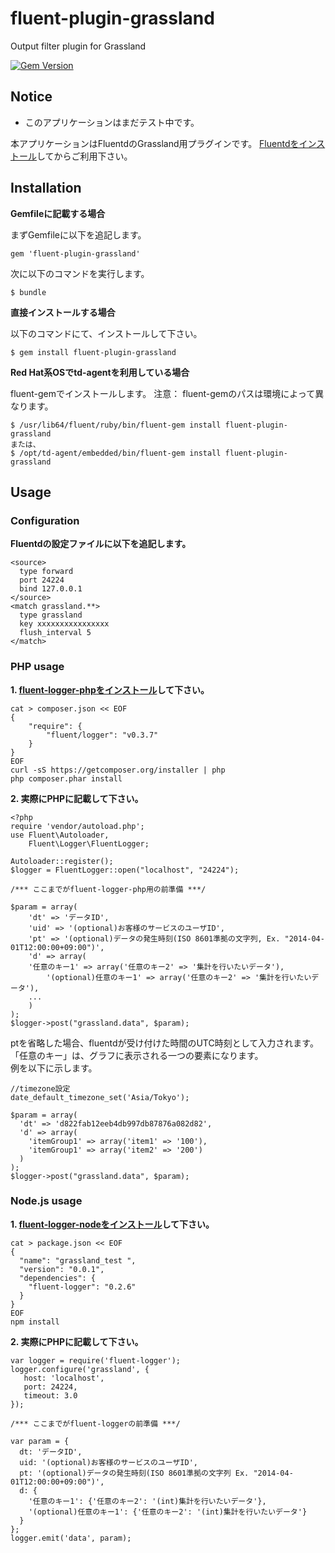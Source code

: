 # fluent-plugin-grassland

Output filter plugin for Grassland

[![Gem Version](https://badge.fury.io/rb/fluent-plugin-grassland.svg)](http://badge.fury.io/rb/fluent-plugin-grassland)

## Notice
* このアプリケーションはまだテスト中です。

本アプリケーションはFluentdのGrassland用プラグインです。
[Fluentdをインストール](http://docs.fluentd.org/categories/installation)してからご利用下さい。

## Installation

__Gemfileに記載する場合__

まずGemfileに以下を追記します。

    gem 'fluent-plugin-grassland'

次に以下のコマンドを実行します。

    $ bundle

__直接インストールする場合__

以下のコマンドにて、インストールして下さい。

    $ gem install fluent-plugin-grassland

__Red Hat系OSでtd-agentを利用している場合__

fluent-gemでインストールします。
注意： fluent-gemのパスは環境によって異なります。

    $ /usr/lib64/fluent/ruby/bin/fluent-gem install fluent-plugin-grassland
    または、
    $ /opt/td-agent/embedded/bin/fluent-gem install fluent-plugin-grassland

## Usage

### Configuration

__Fluentdの設定ファイルに以下を追記します。__
```
<source>
  type forward
  port 24224
  bind 127.0.0.1
</source>
<match grassland.**>
  type grassland
  key xxxxxxxxxxxxxxxx
  flush_interval 5
</match>
```


### PHP usage

__1. [fluent-logger-phpをインストール](https://github.com/fluent/fluent-logger-php)して下さい。__
```
cat > composer.json << EOF
{
    "require": {
        "fluent/logger": "v0.3.7"
    }
}
EOF
curl -sS https://getcomposer.org/installer | php
php composer.phar install
```

__2. 実際にPHPに記載して下さい。__
```
<?php
require 'vendor/autoload.php';
use Fluent\Autoloader,
    Fluent\Logger\FluentLogger;

Autoloader::register();
$logger = FluentLogger::open("localhost", "24224");

/*** ここまでがfluent-logger-php用の前準備 ***/

$param = array(
	'dt' => 'データID',
	'uid' => '(optional)お客様のサービスのユーザID',
	'pt' => '(optional)データの発生時刻(ISO 8601準拠の文字列, Ex. "2014-04-01T12:00:00+09:00")',
	'd' => array(
    '任意のキー1' => array('任意のキー2' => '集計を行いたいデータ'),
		'(optional)任意のキー1' => array('任意のキー2' => '集計を行いたいデータ'),
    ...
	)
);
$logger->post("grassland.data", $param);
```

ptを省略した場合、fluentdが受け付けた時間のUTC時刻として入力されます。  
「任意のキー」は、グラフに表示される一つの要素になります。  
例を以下に示します。  

```
//timezone設定
date_default_timezone_set('Asia/Tokyo');

$param = array(
  'dt' => 'd822fab12eeb4db997db87876a082d82',
  'd' => array(
    'itemGroup1' => array('item1' => '100'),
    'itemGroup1' => array('item2' => '200')
  )
);
$logger->post("grassland.data", $param);
```

### Node.js usage

__1. [fluent-logger-nodeをインストール](https://github.com/fluent/fluent-logger-node)して下さい。__
```
cat > package.json << EOF
{
  "name": "grassland_test ",
  "version": "0.0.1",
  "dependencies": {
    "fluent-logger": "0.2.6"
  }
}
EOF
npm install
```

__2. 実際にPHPに記載して下さい。__
```
var logger = require('fluent-logger');
logger.configure('grassland', {
   host: 'localhost',
   port: 24224,
   timeout: 3.0
});

/*** ここまでがfluent-loggerの前準備 ***/

var param = {
  dt: 'データID',
  uid: '(optional)お客様のサービスのユーザID',
  pt: '(optional)データの発生時刻(ISO 8601準拠の文字列 Ex. "2014-04-01T12:00:00+09:00")',
  d: {
    '任意のキー1': {'任意のキー2': '(int)集計を行いたいデータ'},
    '(optional)任意のキー1': {'任意のキー2': '(int)集計を行いたいデータ'}
  }
};
logger.emit('data', param);
```